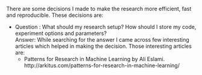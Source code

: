 <html>
<p>There are some decisions I made to make the research more efficient, fast and reproducible. These decisions are:</p>
<ul>
<li>Question : What should my research setup? How should I store my code, experiment options and parameters? <br>
    Answer: While searching for the answer I came across few interesting articles which helped in making the decision. Those interesting articles are: <br/>
    <ul>
	<li>Patterns for Research in Machine Learning by Ali Eslami. http://arkitus.com/patterns-for-research-in-machine-learning/</li>
    </ul>

</li>
</ul>



</html>
